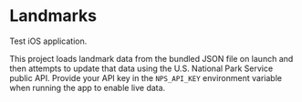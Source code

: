 # Landmarks
Test iOS application.

This project loads landmark data from the bundled JSON file on launch and then
attempts to update that data using the U.S. National Park Service public API.
Provide your API key in the `NPS_API_KEY` environment variable when running the
app to enable live data.
